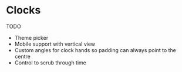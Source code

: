 # Clocks

 TODO
 - Theme picker
 - Mobile support with vertical view
 - Custom angles for clock hands so padding can always point to the centre
 - Control to scrub through time